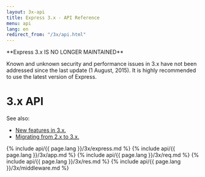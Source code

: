 ```yaml
---
layout: 3x-api
title: Express 3.x - API Reference
menu: api
lang: en
redirect_from: "/3x/api.html"
---
```

<div id="api-doc" markdown="1">

  <div class="doc-box doc-warn" markdown="1">
  **Express 3.x IS NO LONGER MAINTAINED**

  Known and unknown security and performance issues in 3.x have not been addressed since the last update (1 August, 2015). It is highly recommended to use the latest version of Express.
  </div>

  <h1>3.x API</h1>

  See also:
  
  * [New features in 3.x.](../guide/new-features-in-3x.md)
  * [Migrating from 2.x to 3.x.](../guide/migrating-from-2x-to-3x.md)

  {% include api/{{ page.lang }}/3x/express.md %}
  {% include api/{{ page.lang }}/3x/app.md %}
  {% include api/{{ page.lang }}/3x/req.md %}
  {% include api/{{ page.lang }}/3x/res.md %}
  {% include api/{{ page.lang }}/3x/middleware.md %}

</div>
